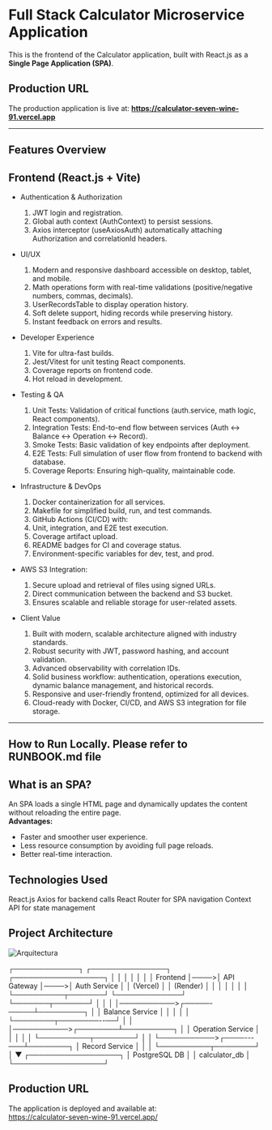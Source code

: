 #  Full Stack Calculator Microservice Application 

This is the frontend of the Calculator application, built with React.js as a **Single Page Application (SPA)**.
## Production URL
The production application is live at: **https://calculator-seven-wine-91.vercel.app**

------------------------------------------------------------------
## Features Overview
## Frontend (React.js + Vite)
- Authentication & Authorization
   1. JWT login and registration.
   2. Global auth context (AuthContext) to persist sessions.
   3. Axios interceptor (useAxiosAuth) automatically attaching Authorization and correlationId headers.

- UI/UX
   1. Modern and responsive dashboard accessible on desktop, tablet, and mobile.
   2. Math operations form with real-time validations (positive/negative numbers, commas, decimals).
   3. UserRecordsTable to display operation history.
   4. Soft delete support, hiding records while preserving history.
   5. Instant feedback on errors and results.

- Developer Experience
   1. Vite for ultra-fast builds.
   2. Jest/Vitest for unit testing React components.
   3. Coverage reports on frontend code.
   4. Hot reload in development.

- Testing & QA
   1. Unit Tests: Validation of critical functions (auth.service, math logic, React components).
   2. Integration Tests: End-to-end flow between services (Auth ↔ Balance ↔ Operation ↔ Record).
   3. Smoke Tests: Basic validation of key endpoints after deployment.
   4. E2E Tests: Full simulation of user flow from frontend to backend with database.
   5. Coverage Reports: Ensuring high-quality, maintainable code.

- Infrastructure & DevOps
   1. Docker containerization for all services.
   2. Makefile for simplified build, run, and test commands.
   3. GitHub Actions (CI/CD) with:
   4. Unit, integration, and E2E test execution.
   5. Coverage artifact upload.
   6. README badges for CI and coverage status.
   7. Environment-specific variables for dev, test, and prod.

- AWS S3 Integration:
   1. Secure upload and retrieval of files using signed URLs.
   2. Direct communication between the backend and S3 bucket.
   3. Ensures scalable and reliable storage for user-related assets.

- Client Value
   1. Built with modern, scalable architecture aligned with industry standards.
   2. Robust security with JWT, password hashing, and account validation.
   3. Advanced observability with correlation IDs.
   4. Solid business workflow: authentication, operations execution, dynamic balance management, and historical records.
   5. Responsive and user-friendly frontend, optimized for all devices.
   6. Cloud-ready with Docker, CI/CD, and AWS S3 integration for file storage.

------------------------------------------------------------------

## How to Run Locally. Please refer to RUNBOOK.md file
## What is an SPA?
An SPA loads a single HTML page and dynamically updates the content without reloading the entire page.  
**Advantages:**  
- Faster and smoother user experience.  
- Less resource consumption by avoiding full page reloads.  
- Better real-time interaction.
## Technologies Used
React.js
Axios for backend calls
React Router for SPA navigation
Context API for state management

## Project Architecture 

![Arquitectura](./docs/App-Microservices-Arquitecture.png)

┌─────────────┐     ┌───────────────┐     ┌──────────────────┐
│             │     │               │     │                  │
│   Frontend  │────>│  API Gateway  │────>│  Auth Service    │
│  (Vercel)   │     │  (Render)     │     │                  │
│             │     │               │     └──────────┬───────┘
└─────────────┘     └───────┬───────┘                │
                            │                        │
                            │───────────>┌─────-─────┴─────────┐
                            │            │  Balance Service    │
                            │            │                     │
                            │            └────────┬────────--──┘
                            │                     │
                            │───────────>┌────────┴──────────┐
                            │            │ Operation Service │
                            │            │                   │
                            │            └──────────┬────────┘
                            │                       │
                            └───────────>┌────---───┴────────┐
                                         │  Record Service   │
                                         │                   │
                                         └──────────┬────────┘
                                                    │
                                                    ▼
                                         ┌──────────────────┐
                                         │  PostgreSQL DB   │
                                         │  calculator_db   │
                                         └──────────────────┘



## Production URL
The application is deployed and available at:  
https://calculator-seven-wine-91.vercel.app/






